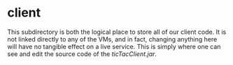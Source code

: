 # client
This subdirectory is both the logical place to store all of our client code. It is not linked directly to any of the VMs, and in fact, changing anything here will have no tangible effect on a live service. This is simply where one can see and edit the source code of the *ticTacClient.jar*. 
